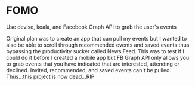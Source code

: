 # FOMO

Use devise, koala, and Facebook Graph API to grab the user's events

Original plan was to create an app that can pull my events but I wanted to also be able to scroll through recommended events and saved events thus bypassing the productivity sucker called News Feed. This was to test if I could do it before I created a mobile app but FB Graph API only allows you to grab events that you have indicated that are interested, attending or declined. Invited, recommended, and saved events can't be pulled. Thus...this project is now dead...RIP
